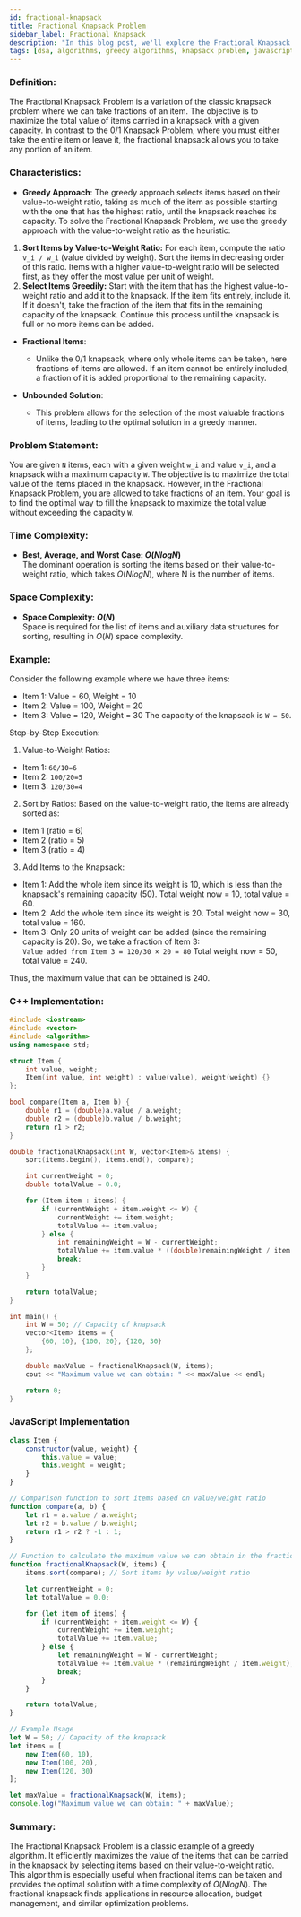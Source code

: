 ```yaml
---
id: fractional-knapsack
title: Fractional Knapsack Problem 
sidebar_label: Fractional Knapsack 
description: "In this blog post, we'll explore the Fractional Knapsack Problem, a greedy algorithm used to maximize the value of items that can be carried in a knapsack with a weight limit." 
tags: [dsa, algorithms, greedy algorithms, knapsack problem, javascript, c++]
---
```



### Definition:

The Fractional Knapsack Problem is a variation of the classic knapsack problem where we can take fractions of an item. The objective is to maximize the total value of items carried in a knapsack with a given capacity. In contrast to the 0/1 Knapsack Problem, where you must either take the entire item or leave it, the fractional knapsack allows you to take any portion of an item.

### Characteristics:

- **Greedy Approach**:
  The greedy approach selects items based on their value-to-weight ratio, taking as much of the item as possible starting with the one that has the highest ratio, until the knapsack reaches its capacity.
  To solve the Fractional Knapsack Problem, we use the greedy approach with the value-to-weight ratio as the heuristic:
1. **Sort Items by Value-to-Weight Ratio:**
  For each item, compute the ratio `v_i / w_i` (value divided by weight). Sort the items in decreasing order of this ratio. Items with a higher value-to-weight ratio will be selected first, as they offer the most value per unit of weight.
2. **Select Items Greedily:**
  Start with the item that has the highest value-to-weight ratio and add it to the knapsack. If the item fits entirely, include it. If it doesn't, take the fraction of the item that fits in the remaining capacity of the knapsack. Continue this process until the knapsack is full or no more items can be added.

- **Fractional Items**:
  - Unlike the 0/1 knapsack, where only whole items can be taken, here fractions of items are allowed. If an item cannot be entirely included, a fraction of it is added proportional to the remaining capacity.

- **Unbounded Solution**:
  - This problem allows for the selection of the most valuable fractions of items, leading to the optimal solution in a greedy manner.

### Problem Statement:

You are given `N` items, each with a given weight `w_i` and value `v_i`, and a knapsack with a maximum capacity `W`. The objective is to maximize the total value of the items placed in the knapsack. However, in the Fractional Knapsack Problem, you are allowed to take fractions of an item. Your goal is to find the optimal way to fill the knapsack to maximize the total value without exceeding the capacity `W`.

### Time Complexity:

- **Best, Average, and Worst Case: $O(N log N)$**  
The dominant operation is sorting the items based on their value-to-weight ratio, which takes $O(N log N)$, where N is the number of items.

### Space Complexity:

- **Space Complexity: $O(N)$**  
Space is required for the list of items and auxiliary data structures for sorting, resulting in $O(N)$ space complexity.

### Example:

Consider the following example where we have three items:

- Item 1: Value = 60, Weight = 10
- Item 2: Value = 100, Weight = 20
- Item 3: Value = 120, Weight = 30
The capacity of the knapsack is `W = 50`.

Step-by-Step Execution:

1.  Value-to-Weight Ratios:
- Item 1: `60/10=6`
- Item 2: `100/20=5`
- Item 3: `120/30=4`

2. Sort by Ratios:
Based on the value-to-weight ratio, the items are already sorted as:
- Item 1 (ratio = 6)
- Item 2 (ratio = 5)
- Item 3 (ratio = 4)

3. Add Items to the Knapsack:
- Item 1: Add the whole item since its weight is 10, which is less than the knapsack's remaining capacity (50). Total weight now = 10, total value = 60.
- Item 2: Add the whole item since its weight is 20. Total weight now = 30, total value = 160.
- Item 3: Only 20 units of weight can be added (since the remaining capacity is 20). So, we take a fraction of Item 3:
`Value added from Item 3 = 120/30 × 20 = 80`
Total weight now = 50, total value = 240.

Thus, the maximum value that can be obtained is 240.

### C++ Implementation:

```cpp
#include <iostream>
#include <vector>
#include <algorithm>
using namespace std;

struct Item {
    int value, weight;
    Item(int value, int weight) : value(value), weight(weight) {}
};

bool compare(Item a, Item b) {
    double r1 = (double)a.value / a.weight;
    double r2 = (double)b.value / b.weight;
    return r1 > r2;
}

double fractionalKnapsack(int W, vector<Item>& items) {
    sort(items.begin(), items.end(), compare);

    int currentWeight = 0;
    double totalValue = 0.0;

    for (Item item : items) {
        if (currentWeight + item.weight <= W) {
            currentWeight += item.weight;
            totalValue += item.value;
        } else {
            int remainingWeight = W - currentWeight;
            totalValue += item.value * ((double)remainingWeight / item.weight);
            break;
        }
    }

    return totalValue;
}

int main() {
    int W = 50; // Capacity of knapsack
    vector<Item> items = {
        {60, 10}, {100, 20}, {120, 30}
    };

    double maxValue = fractionalKnapsack(W, items);
    cout << "Maximum value we can obtain: " << maxValue << endl;

    return 0;
}
```

### JavaScript Implementation
```js
class Item {
    constructor(value, weight) {
        this.value = value;
        this.weight = weight;
    }
}

// Comparison function to sort items based on value/weight ratio
function compare(a, b) {
    let r1 = a.value / a.weight;
    let r2 = b.value / b.weight;
    return r1 > r2 ? -1 : 1;
}

// Function to calculate the maximum value we can obtain in the fractional knapsack problem
function fractionalKnapsack(W, items) {
    items.sort(compare); // Sort items by value/weight ratio

    let currentWeight = 0;
    let totalValue = 0.0;

    for (let item of items) {
        if (currentWeight + item.weight <= W) {
            currentWeight += item.weight;
            totalValue += item.value;
        } else {
            let remainingWeight = W - currentWeight;
            totalValue += item.value * (remainingWeight / item.weight);
            break;
        }
    }

    return totalValue;
}

// Example Usage
let W = 50; // Capacity of the knapsack
let items = [
    new Item(60, 10),
    new Item(100, 20),
    new Item(120, 30)
];

let maxValue = fractionalKnapsack(W, items);
console.log("Maximum value we can obtain: " + maxValue);

```

### Summary:

The Fractional Knapsack Problem is a classic example of a greedy algorithm. It efficiently maximizes the value of the items that can be carried in the knapsack by selecting items based on their value-to-weight ratio. This algorithm is especially useful when fractional items can be taken and provides the optimal solution with a time complexity of $O(N log N)$. The fractional knapsack finds applications in resource allocation, budget management, and similar optimization problems.
